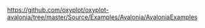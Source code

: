 <https://github.com/oxyplot/oxyplot-avalonia/tree/master/Source/Examples/Avalonia/AvaloniaExamples>
